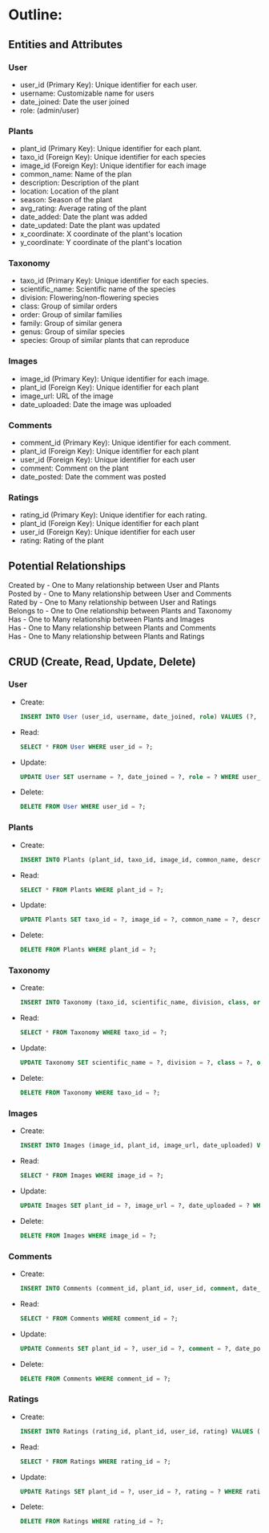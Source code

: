 # Outline:
## Entities and Attributes

### User
* user_id (Primary Key): Unique identifier for each user.
* username: Customizable name for users
* date_joined: Date the user joined
* role: (admin/user)

### Plants
* plant_id (Primary Key): Unique identifier for each plant.
* taxo_id (Foreign Key): Unique identifier for each species
* image_id (Foreign Key): Unique identifier for each image
* common_name: Name of the plan
* description: Description of the plant
* location: Location of the plant
* season: Season of the plant
* avg_rating: Average rating of the plant
* date_added: Date the plant was added
* date_updated: Date the plant was updated
* x_coordinate: X coordinate of the plant's location
* y_coordinate: Y coordinate of the plant's location

### Taxonomy
* taxo_id (Primary Key): Unique identifier for each species.
* scientific_name: Scientific name of the species
* division: Flowering/non-flowering species
* class: Group of similar orders
* order: Group of similar families
* family: Group of similar genera
* genus: Group of similar species
* species: Group of similar plants that can reproduce

### Images
* image_id (Primary Key): Unique identifier for each image.
* plant_id (Foreign Key): Unique identifier for each plant
* image_url: URL of the image
* date_uploaded: Date the image was uploaded

### Comments
* comment_id (Primary Key): Unique identifier for each comment.
* plant_id (Foreign Key): Unique identifier for each plant
* user_id (Foreign Key): Unique identifier for each user
* comment: Comment on the plant
* date_posted: Date the comment was posted

### Ratings
* rating_id (Primary Key): Unique identifier for each rating.
* plant_id (Foreign Key): Unique identifier for each plant
* user_id (Foreign Key): Unique identifier for each user
* rating: Rating of the plant

## Potential Relationships

Created by - One to Many relationship between User and Plants\
Posted by - One to Many relationship between User and Comments\
Rated by - One to Many relationship between User and Ratings\
Belongs to - One to One relationship between Plants and Taxonomy\
Has - One to Many relationship between Plants and Images\
Has - One to Many relationship between Plants and Comments\
Has - One to Many relationship between Plants and Ratings

## CRUD (Create, Read, Update, Delete)

### User
* Create: 
  ```sql
  INSERT INTO User (user_id, username, date_joined, role) VALUES (?, ?, ?, ?);
  ```
* Read: 
  ```sql
  SELECT * FROM User WHERE user_id = ?;
  ```
* Update: 
  ```sql
  UPDATE User SET username = ?, date_joined = ?, role = ? WHERE user_id = ?;
  ```
* Delete: 
  ```sql
  DELETE FROM User WHERE user_id = ?;
  ```

### Plants
* Create: 
  ```sql
  INSERT INTO Plants (plant_id, taxo_id, image_id, common_name, description, location, season, avg_rating, date_added, date_updated, x_coordinate, y_coordinate) VALUES (?, ?, ?, ?, ?, ?, ?, ?, ?, ?, ?, ?);
  ```
* Read: 
  ```sql
  SELECT * FROM Plants WHERE plant_id = ?;
  ```
* Update: 
  ```sql
  UPDATE Plants SET taxo_id = ?, image_id = ?, common_name = ?, description = ?, location = ?, season = ?, avg_rating = ?, date_added = ?, date_updated = ?, x_coordinate = ?, y_coordinate = ? WHERE plant_id = ?;
  ```
* Delete: 
  ```sql
  DELETE FROM Plants WHERE plant_id = ?;
  ```

### Taxonomy
* Create: 
  ```sql
  INSERT INTO Taxonomy (taxo_id, scientific_name, division, class, order, family, genus, species) VALUES (?, ?, ?, ?, ?, ?, ?, ?);
  ```
* Read: 
  ```sql
  SELECT * FROM Taxonomy WHERE taxo_id = ?;
  ```
* Update: 
  ```sql
  UPDATE Taxonomy SET scientific_name = ?, division = ?, class = ?, order = ?, family = ?, genus = ?, species = ? WHERE taxo_id = ?;
  ```
* Delete: 
  ```sql
  DELETE FROM Taxonomy WHERE taxo_id = ?;
  ```

### Images
* Create: 
  ```sql
  INSERT INTO Images (image_id, plant_id, image_url, date_uploaded) VALUES (?, ?, ?, ?);
  ```
* Read: 
  ```sql
  SELECT * FROM Images WHERE image_id = ?;
  ```
* Update: 
  ```sql
  UPDATE Images SET plant_id = ?, image_url = ?, date_uploaded = ? WHERE image_id = ?;
  ```
* Delete: 
  ```sql
  DELETE FROM Images WHERE image_id = ?;
  ```

### Comments
* Create: 
  ```sql
  INSERT INTO Comments (comment_id, plant_id, user_id, comment, date_posted) VALUES (?, ?, ?, ?, ?);
  ```
* Read: 
  ```sql
  SELECT * FROM Comments WHERE comment_id = ?;
  ```
* Update: 
  ```sql
  UPDATE Comments SET plant_id = ?, user_id = ?, comment = ?, date_posted = ? WHERE comment_id = ?;
  ```
* Delete: 
  ```sql
  DELETE FROM Comments WHERE comment_id = ?;
  ```

### Ratings
* Create: 
  ```sql
  INSERT INTO Ratings (rating_id, plant_id, user_id, rating) VALUES (?, ?, ?, ?);
  ```
* Read: 
  ```sql
  SELECT * FROM Ratings WHERE rating_id = ?;
  ```
* Update: 
  ```sql
  UPDATE Ratings SET plant_id = ?, user_id = ?, rating = ? WHERE rating_id = ?;
  ```
* Delete: 
  ```sql
  DELETE FROM Ratings WHERE rating_id = ?;
  ```
